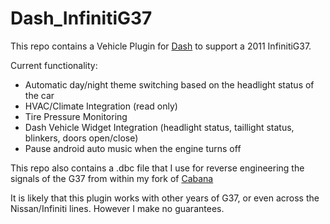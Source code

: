 # Dash_InfinitiG37

This repo contains a Vehicle Plugin for [Dash](https://github.com/OpenDsh/dash/) to support a 2011 InfinitiG37.

Current functionality:

* Automatic day/night theme switching based on the headlight status of the car
* HVAC/Climate Integration (read only)
* Tire Pressure Monitoring
* Dash Vehicle Widget Integration (headlight status, taillight status, blinkers, doors open/close)
* Pause android auto music when the engine turns off



This repo also contains a .dbc file that I use for reverse engineering the signals of the G37 from within my fork of [Cabana](https://github.com/icecube45/cabana)



It is likely that this plugin works with other years of G37, or even across the Nissan/Infiniti lines. However I make no guarantees.



